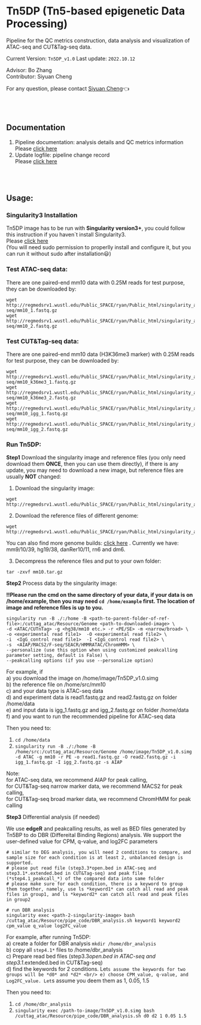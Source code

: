 # Tn5DP (Tn5-based epigenetic Data Processing)
Pipeline for the QC metrics construction, data analysis and visualization of ATAC-seq and CUT&Tag-seq data. 

Current Version: `Tn5DP_v1.0` Last update: `2022.10.12`


Advisor: Bo Zhang<br/>Contributor: Siyuan Cheng

For any question, please contact [Siyuan Cheng](siyuancheng@wustl.ed):point_left:

<br />
<br /> 

## Documentation
1. Pipeline documentation: analysis details and QC metrics information<br/>Please [click here](documents/Documentation.md)
2. Update logfile: pipeline change record<br/>Please [click here](documents/update_log.md)

<br />
<br />

## Usage:
### Singularity3 Installation
Tn5DP image has to be run with **Singularity version3+**, you could follow this instruction if you haven`t install Singularity3. <br/>Please [click here](https://github.com/sylabs/singularity/blob/main/INSTALL.md)<br/>(You will need sudo permission to properlly install and configure it, but you can run it without sudo after installation:smiley:)

### Test ATAC-seq data:
There are one paired-end mm10 data with 0.25M reads for test purpose, they can be downloaded by:
```
wget http://regmedsrv1.wustl.edu/Public_SPACE/ryan/Public_html/singularity_ac/sample_data/atac-seq/mm10_1.fastq.gz
wget http://regmedsrv1.wustl.edu/Public_SPACE/ryan/Public_html/singularity_ac/sample_data/atac-seq/mm10_2.fastq.gz
```

### Test CUT&Tag-seq data:
There are one paired-end mm10 data (H3K36me3 marker) with 0.25M reads for test purpose, they can be downloaded by:
```
wget http://regmedsrv1.wustl.edu/Public_SPACE/ryan/Public_html/singularity_ac/sample_data/cuttag-seq/mm10_k36me3_1.fastq.gz
wget http://regmedsrv1.wustl.edu/Public_SPACE/ryan/Public_html/singularity_ac/sample_data/cuttag-seq/mm10_k36me3_2.fastq.gz
wget http://regmedsrv1.wustl.edu/Public_SPACE/ryan/Public_html/singularity_ac/sample_data/cuttag-seq/mm10_igg_1.fastq.gz
wget http://regmedsrv1.wustl.edu/Public_SPACE/ryan/Public_html/singularity_ac/sample_data/cuttag-seq/mm10_igg_2.fastq.gz
```

### Run Tn5DP:
**Step1** Download the singularity image and reference files (you only need download them **ONCE**, then you can use them directly), if there is any update, you may need to download a new image, but reference files are usually **NOT** changed:

1. Download the singularity image:
```
wget http://regmedsrv1.wustl.edu/Public_SPACE/ryan/Public_html/singularity_ac/Tn5DP_v1.0.simg
```

2. Download the reference files of different genome:
```
wget http://regmedsrv1.wustl.edu/Public_SPACE/ryan/Public_html/singularity_ac/Genome/mm10.tar.gz
```
You can also find more genome builds: [click here](http://regmedsrv1.wustl.edu/Public_SPACE/ryan/Public_html/singularity_ac/Genome/) . Currently we have: mm9/10/39, hg19/38, danRer10/11, rn6 and dm6.

3. Decompress the reference files and put to your own folder:
```
tar -zxvf mm10.tar.gz
```

**Step2** Process data by the singularity image:

**:bangbang:Please run the cmd on the same directory of your data, if your data is on /home/example, then you may need `cd /home/example` first. The location of image and reference files is up to you.**
```
singularity run -B ./:/home -B <path-to-parent-folder-of-ref-file>:/cuttag_atac/Resource/Genome <path-to-downloaded-image> \
-d <ATAC/CUTnTag> -g <hg38/mm10 etc.> -r <PE/SE> -m <narrow/broad> \
-o <experimental read file1>  -O <experimental read file2> \
-i  <IgG_control read file1>  -I <IgG_control read file2> \
-s  <AIAP/MACS2/F-seq/SEACR/HMMRATAC/ChromHMM> \
--personalize (use this option when using customized peakcalling parameter setting, default is False) \
--peakcalling options (if you use --personalize option)
```
For example, if<br/>a) you download the image on /home/image/Tn5DP_v1.0.simg<br/>b) the reference file on /home/src/mm10<br/>c) and your data type is ATAC-seq data<br/>d) and experiment data is read1.fastq.gz and read2.fastq.gz on folder /home/data<br/>e) and input data is igg_1.fastq.gz and igg_2.fastq.gz on folder /home/data<br/>f) and you want to run the recommended pipeline for ATAC-seq data

Then you need to:
1. `cd /home/data`
2. `singularity run -B ./:/home -B /home/src:/cuttag_atac/Resource/Genome /home/image/Tn5DP_v1.0.simg -d ATAC -g mm10 -r PE -o read1.fastq.gz -O read2.fastq.gz -i igg_1.fastq.gz -I igg_2.fastq.gz -s AIAP`

Note: <br/>for ATAC-seq data, we recommend AIAP for peak calling,<br/>for CUT&Tag-seq narrow marker data, we recommend MACS2 for peak calling,<br/>for CUT&Tag-seq broad marker data, we recommend ChromHMM for peak calling

**Step3** Differential analysis (if needed)

  We use **edgeR** and peakcalling results, as well as BED files generated by Tn5BP to do DBR (Differeital Binding Regions) analysis. We support the user-defined value for CPM, q-value, and log2FC parameters
```
# similar to DEG analysis, you will need 2 conditions to compare, and sample size for each condition is at least 2, unbalanced design is supported.
# please put read file (step3.3*open.bed in ATAC-seq and step3.1*.extended.bed in CUT&Tag-seq) and peak file (*step4.1_peakcall_*) of the compared data into same folder
# please make sure for each condition, there is a keyword to group them together, namely, use ls *keyword1* can catch all read and peak files in group1, and ls *keyword2* can catch all read and peak files in group2

# run DBR analysis
singularity exec <path-2-singularity-image> bash /cuttag_atac/Resource/pipe_code/DBR_analysis.sh keyword1 keyword2 cpm_value q_value log2FC_value
```
For example, after running Tn5DP: <br/>a) create a folder for DBR analysis `mkdir /home/dbr_analysis` <br/> b) copy all `step4.1*` files to /home/dbr_analysis <br/>c) Prepare read bed files (step3.3*open.bed in ATAC-seq and step3.1*.extended.bed in CUT&Tag-seq) <br/> d) find the keywords for 2 conditions. Let`s assume the keywords for two groups will be *d0* and *d2* <br/> e) choose CPM_value, q-value, and Log2FC_value. Let`s assume you deem them as 1, 0.05, 1.5

Then you need to:
1. `cd /home/dbr_analysis`
2. `singularity exec /path-to-image/Tn5DP_v1.0.simg bash /cuttag_atac/Resource/pipe_code/DBR_analysis.sh d0 d2 1 0.05 1.5
`


























